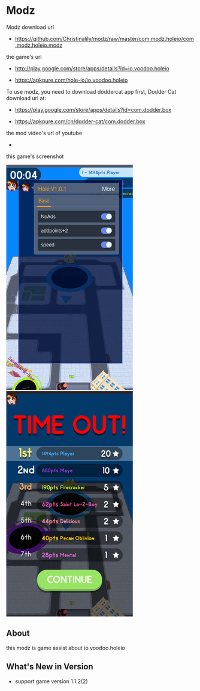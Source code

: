 # Modz

Modz download url 

* https://github.com/Christinalily/modz/raw/master/com.modz.holeio/com.modz.holeio.modz

the game's url

* http://play.google.com/store/apps/details?id=io.voodoo.holeio

* https://apkpure.com/hole-io/io.voodoo.holeio

To use modz, you need to download doddercat app first, Dodder Cat download url at:

* https://play.google.com/store/apps/details?id=com.dodder.box

* https://apkpure.com/cn/dodder-cat/com.dodder.box
                      
the mod video's url of youtube

* 

this game's screenshot

![](https://github.com/Christinalily/modz/blob/master/com.modz.holeio/screenshot/modz1.jpg)
![](https://github.com/Christinalily/modz/blob/master/com.modz.holeio/screenshot/modz2.jpg)

## About

this modz is game assist about io.voodoo.holeio

## What's New in Version

* support game version 1.1.2(2) 
